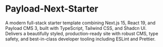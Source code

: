 # Payload-Next-Starter
A modern full-stack starter template combining Next.js 15, React 19, and Payload CMS 3, built with TypeScript, Tailwind CSS, and Shadcn UI.   Delivers a beautifully styled, production-ready site with robust CMS, type safety, and best-in-class developer tooling including ESLint and Prettier. 

